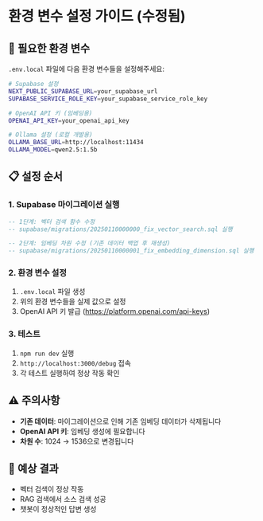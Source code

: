 # 환경 변수 설정 가이드 (수정됨)

## 🔧 **필요한 환경 변수**

`.env.local` 파일에 다음 환경 변수들을 설정해주세요:

```bash
# Supabase 설정
NEXT_PUBLIC_SUPABASE_URL=your_supabase_url
SUPABASE_SERVICE_ROLE_KEY=your_supabase_service_role_key

# OpenAI API 키 (임베딩용)
OPENAI_API_KEY=your_openai_api_key

# Ollama 설정 (로컬 개발용)
OLLAMA_BASE_URL=http://localhost:11434
OLLAMA_MODEL=qwen2.5:1.5b
```

## 📋 **설정 순서**

### 1. Supabase 마이그레이션 실행
```sql
-- 1단계: 벡터 검색 함수 수정
-- supabase/migrations/20250110000000_fix_vector_search.sql 실행

-- 2단계: 임베딩 차원 수정 (기존 데이터 백업 후 재생성)
-- supabase/migrations/20250110000001_fix_embedding_dimension.sql 실행
```

### 2. 환경 변수 설정
1. `.env.local` 파일 생성
2. 위의 환경 변수들을 실제 값으로 설정
3. OpenAI API 키 발급 (https://platform.openai.com/api-keys)

### 3. 테스트
1. `npm run dev` 실행
2. `http://localhost:3000/debug` 접속
3. 각 테스트 실행하여 정상 작동 확인

## ⚠️ **주의사항**

- **기존 데이터**: 마이그레이션으로 인해 기존 임베딩 데이터가 삭제됩니다
- **OpenAI API 키**: 임베딩 생성에 필요합니다
- **차원 수**: 1024 → 1536으로 변경됩니다

## 🚀 **예상 결과**

- 벡터 검색이 정상 작동
- RAG 검색에서 소스 검색 성공
- 챗봇이 정상적인 답변 생성
